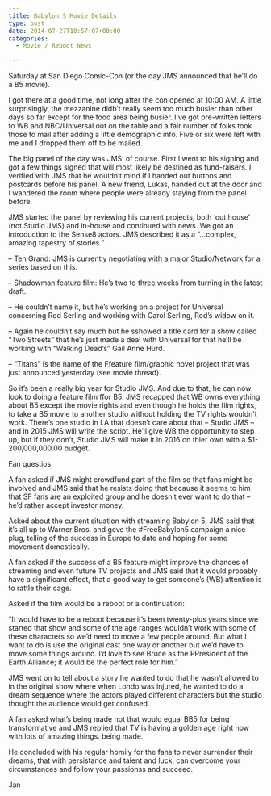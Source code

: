 ```yaml
---
title: Babylon 5 Movie Details
type: post
date: 2014-07-27T18:57:07+00:00
categories:
  - Movie / Reboot News

---
```

Saturday at San Diego Comic-Con (or the day JMS announced that he&#8217;ll do a B5 movie).

I got there at a good time, not long after the con opened at 10:00 AM. A little surprisingly, the mezzanine didb&#8217;t really seem too much busier than other days so far except for the food area being busier. I&#8217;ve got pre-written letters to WB and NBC/Universal out on the table and a fair number of folks took those to mail after adding a little demographic info. Five or six were left with me and I dropped them off to be mailed.

The big panel of the day was JMS&#8217; of course. First I went to his signing and got a few things signed that will most likely be destined as fund-raisers. I verified with JMS that he wouldn&#8217;t mind if I handed out buttons and postcards before his panel. A new friend, Lukas, handed out at the door and I wandered the room where people were already staying from the panel before.

JMS started the panel by reviewing his current projects, both &#8216;out house&#8217; (not Studio JMS) and in-house and continued with news. We got an introduction to the Sense8 actors. JMS described it as a &#8220;&#8230;complex, amazing tapestry of stories.&#8221;

&#8211; Ten Grand: JMS is currently negotiating with a major Studio/Network for a series based on this.

&#8211; Shadowman feature film: He&#8217;s two to three weeks from turning in the latest draft.

&#8211; He couldn&#8217;t name it, but he&#8217;s working on a project for Universal concerning Rod Serling and working with Carol Serling, Rod&#8217;s widow on it.

&#8211; Again he couldn&#8217;t say much but he sshowed a title card for a show called &#8220;Two Streets&#8221; that he&#8217;s just made a deal with Universal for that he&#8217;ll be working with &#8220;Walking Dead&#8217;s&#8221; Gail Anne Hurd.

&#8211; &#8220;Titans&#8221; is the name of the Ffeature film/graphic novel project that was just announced yesterday (see movie thread).

So it&#8217;s been a really big year for Studio JMS. And due to that, he can now look to doing a feature film ffor B5. JMS recapped that WB owns everything about B5 except the movie rights and even though he holds the film rights, to take a B5 movie to another studio without holding the TV rights wouldn&#8217;t work. There&#8217;s one studio in LA that doesn&#8217;t care about that &#8211; Studio JMS &#8211; and in 2015 JMS will write the script. He&#8217;ll give WB the opportunity to step up, but if they don&#8217;t, Studio JMS will make it in 2016 on thier own with a $1-200,000,000.00 budget.

Fan questios:

A fan asked if JMS might crowdfund part of the film so that fans might be involved and JMS said that he resists doing that because it seems to him that SF fans are an exploited group and he doesn&#8217;t ever want to do that &#8211; he&#8217;d rather accept investor money.

Asked about the current situation with streaming Babylon 5, JMS said that it&#8217;s all up to Warner Bros. and geve the #FreeBabylon5 campaign a nice plug, telling of the success in Europe to date and hoping for some movement domestically.

A fan asked if the success of a B5 feature might improve the chances of streaming and even future TV projects and JMS said that it would probably have a significant effect, that a good way to get someone&#8217;s (WB) attention is to rattle their cage.

Asked if the film would be a reboot or a continuation:

&#8220;It would have to be a reboot because it&#8217;s been twenty-plus years since we started that show and some of the age ranges wouldn&#8217;t work with some of these characters so we&#8217;d need to move a few people around. But what I want to do is use the original cast one way or another but we&#8217;d have to move some things around. I&#8217;d love to see Bruce as the PPresident of the Earth Alliance; it would be the perfect role for him.&#8221;

JMS went on to tell about a story he wanted to do that he wasn&#8217;t allowed to in the original show where when Londo was injured, he wanted to do a dream sequence where the actors played different characters but the studio thought the audience would get confused.

A fan asked what&#8217;s being made not that would equal BB5 for being transformative and JMS replied that TV is having a golden age right now with lots of amazing things. being made.

He concluded with his regular homily for the fans to never surrender their dreams, that with persistance and talent and luck, can overcome your circumstances and follow your passionss and succeed.

Jan
